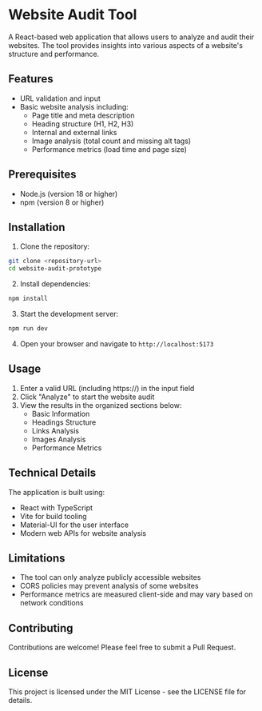 # Website Audit Tool

A React-based web application that allows users to analyze and audit their websites. The tool provides insights into various aspects of a website's structure and performance.

## Features

- URL validation and input
- Basic website analysis including:
  - Page title and meta description
  - Heading structure (H1, H2, H3)
  - Internal and external links
  - Image analysis (total count and missing alt tags)
  - Performance metrics (load time and page size)

## Prerequisites

- Node.js (version 18 or higher)
- npm (version 8 or higher)

## Installation

1. Clone the repository:
```bash
git clone <repository-url>
cd website-audit-prototype
```

2. Install dependencies:
```bash
npm install
```

3. Start the development server:
```bash
npm run dev
```

4. Open your browser and navigate to `http://localhost:5173`

## Usage

1. Enter a valid URL (including https://) in the input field
2. Click "Analyze" to start the website audit
3. View the results in the organized sections below:
   - Basic Information
   - Headings Structure
   - Links Analysis
   - Images Analysis
   - Performance Metrics

## Technical Details

The application is built using:
- React with TypeScript
- Vite for build tooling
- Material-UI for the user interface
- Modern web APIs for website analysis

## Limitations

- The tool can only analyze publicly accessible websites
- CORS policies may prevent analysis of some websites
- Performance metrics are measured client-side and may vary based on network conditions

## Contributing

Contributions are welcome! Please feel free to submit a Pull Request.

## License

This project is licensed under the MIT License - see the LICENSE file for details.
